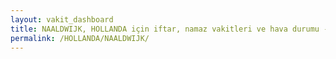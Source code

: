 ```yaml
---
layout: vakit_dashboard
title: NAALDWIJK, HOLLANDA için iftar, namaz vakitleri ve hava durumu - ilçe/eyalet seç
permalink: /HOLLANDA/NAALDWIJK/
---
```


<script type="text/javascript">
  var GLOBAL_COUNTRY = 'HOLLANDA';
  var GLOBAL_CITY = 'NAALDWIJK';
  var GLOBAL_STATE = '';
  var lat = 72;
  var lon = 21;
</script>
